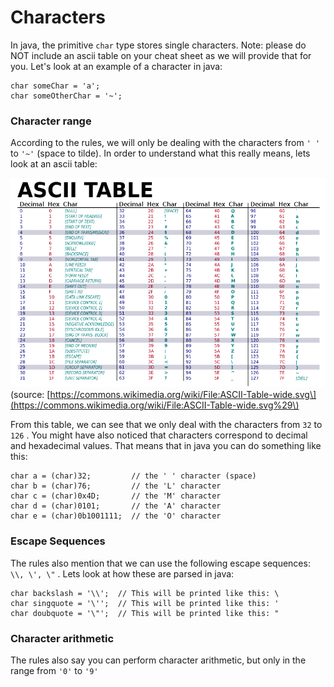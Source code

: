 # Characters

In java, the primitive `char` type stores single characters. Note: please do NOT include an ascii table on your cheat sheet as we will provide that for you. Let's look at an example of a character in java:

```
char someChar = 'a';
char someOtherChar = '~';
```

### Character range

According to the rules, we will only be dealing with the characters from `' '` to `'~'` \(space to tilde\). In order to understand what this really means, lets look at an ascii table:

![](/assets/asciitable.png)\(source: [https://commons.wikimedia.org/wiki/File:ASCII-Table-wide.svg\](https://commons.wikimedia.org/wiki/File:ASCII-Table-wide.svg%29\)

From this table, we can see that we only deal with the characters from `32` to `126` . You might have also noticed that characters correspond to decimal and hexadecimal values. That means that in java you can do something like this:

```
char a = (char)32;         // the ' ' character (space)
char b = (char)76;         // the 'L' character 
char c = (char)0x4D;       // the 'M' character
char d = (char)0101;       // the 'A' character
char e = (char)0b1001111;  // the 'O' character
```

### Escape Sequences

The rules also mention that we can use the following escape sequences: `\\, \', \"` . Lets look at how these are parsed in java:

```
char backslash = '\\';  // This will be printed like this: \
char singquote = '\'';  // This will be printed like this: '
char doubquote = '\"';  // This will be printed like this: "
```

### Character arithmetic

The rules also say you can perform character arithmetic, but only in the range from `'0'` to `'9'` 


